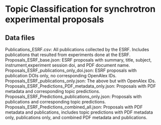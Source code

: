 # Topic Classification for synchrotron experimental proposals
## Data files
Publications_ESRF.csv: All publications collected by the ESRF. Includes publications that resulted from experiments done at the ESRF.
Proposals_ESRF_base.json: ESRF proposals with summary, title, subject, instrument,experiment session doi, and PDF document name.
Proposals_ESRF_publications_only_doi.json: ESRF proposals with publication DOIs only, no corresponding OpenAlex IDs.
Proposals_ESRF_publications_only.json: The above but with OpenAlex IDs.
Proposals_ESRF_Predictions_PDF_metadata_only.json: Proposals with PDF metadata and corresponding topic predictions.
Proposals_ESRF_Predictions_publications_only.json: Proposals with publications and corresponding topic predictions.
Proposals_ESRF_Predictions_combined_all.json: Proposals with PDF metadata and publications, includes topic predictions with PDF metadata only, publications only, and combined PDF metadata and publications.

